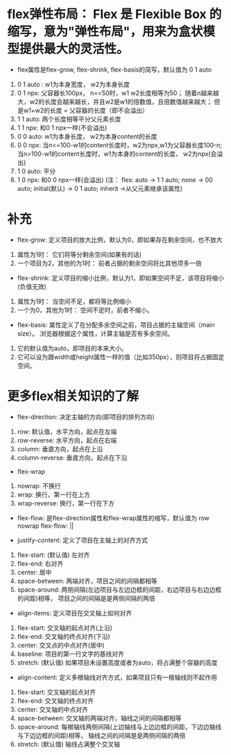 # flex弹性布局： Flex 是 Flexible Box 的缩写，意为"弹性布局"，用来为盒状模型提供最大的灵活性。
- flex属性是flex-grow, flex-shrink, flex-basis的简写，默认值为 0 1 auto
1. 0 1 auto : w1为本身宽度， w2为本身长度
2. 0 1 npx: 父容器长100px， n=<50时，w1 w2长度相等为50；
    随着n越来越大，w2的长度会越来越长，并且w2是w1的倍数值，且倍数值越来越大；
    但是w1+w2的长度 = 父容器的长度（即不会溢出）
3. 1 1 auto: 两个长度相等平分父元素长度
4. 1 1 npx: 和0 1 npx一样(不会溢出)
5. 0 0 auto: w1为本身长度， w2为本身content的长度
6. 0 0 npx: 当n<=100-w1的content长度时，w2为npx,w1为父容器长度100-n;
    当n>100-w1的content长度时，w1为本身的content的长度， w2为npx(会溢出)
7. 1 0 auto: 平分
8. 1 0 npx:  和0 0 npx一样(会溢出)
(注： flex: auto ->  1 1 auto; none -> 00 auto; initial(默认) -> 0 1 auto; inherit ->从父元素继承该属性)
# 补充
- flex-grow: 定义项目的放大比例，默认为0，即如果存在剩余空间，也不放大
1. 属性为1时： 它们将等分剩余空间(如果有的话)
2. 一个项目为2，其他的为1时： 前者占据的剩余空间将比其他项多一倍

- flex-shrink: 定义项目的缩小比例，默认为1，即如果空间不足，该项目将缩小(负值无效)
1. 属性为1时： 当空间不足，都将等比例缩小
2. 一个为0，其他为1时： 空间不足时，前者不缩小。

- flex-basis: 属性定义了在分配多余空间之前，项目占据的主轴空间（main size）。
    浏览器根据这个属性，计算主轴是否有多余空间。
1. 它的默认值为auto，即项目的本来大小。
2. 它可以设为跟width或height属性一样的值（比如350px），则项目将占据固定空间。





# 更多flex相关知识的了解
- flex-direction: 决定主轴的方向(即项目的排列方向)
1. row: 默认值，水平方向，起点在左端
2. row-reverse: 水平方向，起点在右端
3. column: 垂直方向，起点在上沿
4. column-reverse: 垂直方向，起点在下沿

- flex-wrap
1. nowrap: 不换行
2. wrap: 换行，第一行在上方
3. wrap-reverse: 换行，第一行在下方

- flex-flow: 是flex-direction属性和flex-wrap属性的缩写，默认值为 row nowrap
flex-flow: <flex-direction> || <flex-wrap>

- justify-content: 定义了项目在主轴上的对齐方式
1. flex-start: (默认值) 左对齐
2. flex-end: 右对齐
3. center: 居中
4. space-between: 两端对齐，项目之间的间隔都相等
5. space-around: 两侧间隔(左边项目与左边边框的间距，右边项目与右边边框的间距)相等，
    项目之间的间隔是是两侧间隔的两倍

- align-items: 定义项目在交叉轴上如何对齐
1. flex-start: 交叉轴的起点对齐(上沿)
2. flex-end: 交叉轴的终点对齐(下沿)
3. center: 交叉点的中点对齐(居中)
4. baseline: 项目的第一行文字的基线对齐
5. stretch: (默认值) 如果项目未设置高度或者为auto，将占满整个容器的高度

- align-content: 定义多根轴线对齐方式，如果项目只有一根轴线则不起作用
1. flex-start: 交叉轴的起点对齐
2. flex-end: 交叉轴的终点对齐
3. center: 交叉轴的中点对齐
4. space-between: 交叉轴的两端对齐，轴线之间的间隔都相等
5. space-around: 每根轴线两侧间隔(上边轴线与上边边框的间距，下边边轴线与下边边框的间距)相等，
    轴线之间的间隔是是两侧间隔的两倍
6. stretch: (默认值) 轴线占满整个交叉轴